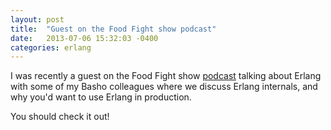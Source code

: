 ```yaml
---
layout: post
title:  "Guest on the Food Fight show podcast"
date:   2013-07-06 15:32:03 -0400
categories: erlang
---
```


I was recently a guest on the Food Fight show [podcast][podcast] talking
about Erlang with some of my Basho colleagues where we discuss Erlang
internals, and why you'd want to use Erlang in production.

You should check it out!

[podcast]: http://foodfightshow.org/2013/07/erlang-eye-for-the-devops-guy-and-gal.html
